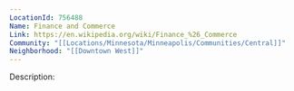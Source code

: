 ```yaml
---
LocationId: 756488
Name: Finance and Commerce
Link: https://en.wikipedia.org/wiki/Finance_%26_Commerce 
Community: "[[Locations/Minnesota/Minneapolis/Communities/Central]]"
Neighborhood: "[[Downtown West]]"
---
```


Description: